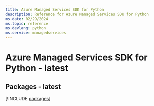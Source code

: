 ```yaml
---
title: Azure Managed Services SDK for Python
description: Reference for Azure Managed Services SDK for Python
ms.date: 02/29/2024
ms.topic: reference
ms.devlang: python
ms.service: managedservices
---
```

# Azure Managed Services SDK for Python - latest
## Packages - latest
[!INCLUDE [packages](managed-services-index.md)]